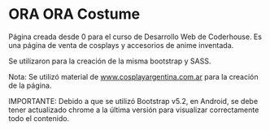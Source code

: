 # ORA ORA Costume

Página creada desde 0 para el curso de Desarrollo Web de Coderhouse. Es una página de venta de cosplays y accesorios de anime inventada.

Se utilizaron para la creación de la misma bootstrap y SASS.

Nota: Se utilizó material de www.cosplayargentina.com.ar para la creación de la página.

IMPORTANTE: Debido a que se utilizó Bootstrap v5.2, en Android, se debe tener actualizado chrome a la última versión para visualizar correctamente todo el contenido.
